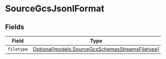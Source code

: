 # SourceGcsJsonlFormat


## Fields

| Field                                                                                            | Type                                                                                             | Required                                                                                         | Description                                                                                      |
| ------------------------------------------------------------------------------------------------ | ------------------------------------------------------------------------------------------------ | ------------------------------------------------------------------------------------------------ | ------------------------------------------------------------------------------------------------ |
| `filetype`                                                                                       | [Optional[models.SourceGcsSchemasStreamsFiletype]](../models/sourcegcsschemasstreamsfiletype.md) | :heavy_minus_sign:                                                                               | N/A                                                                                              |